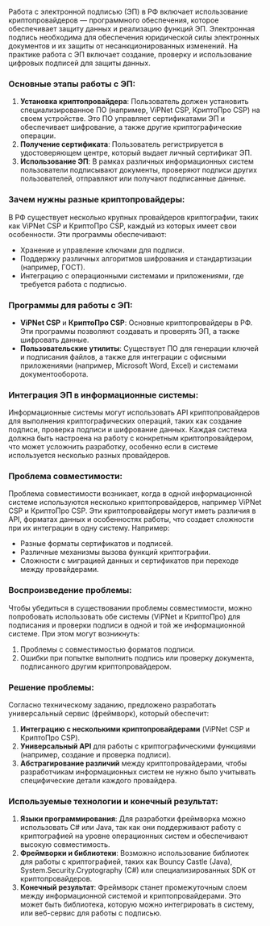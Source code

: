 Работа с электронной подписью (ЭП) в РФ включает использование криптопровайдеров — программного обеспечения, которое обеспечивает защиту данных и реализацию функций ЭП. Электронная подпись необходима для обеспечения юридической силы электронных документов и их защиты от несанкционированных изменений. На практике работа с ЭП включает создание, проверку и использование цифровых подписей для защиты данных.

### Основные этапы работы с ЭП:
1. **Установка криптопровайдера**: Пользователь должен установить специализированное ПО (например, ViPNet CSP, КриптоПро CSP) на своем устройстве. Это ПО управляет сертификатами ЭП и обеспечивает шифрование, а также другие криптографические операции.
2. **Получение сертификата**: Пользователь регистрируется в удостоверяющем центре, который выдает личный сертификат ЭП.
3. **Использование ЭП**: В рамках различных информационных систем пользователи подписывают документы, проверяют подписи других пользователей, отправляют или получают подписанные данные.

### Зачем нужны разные криптопровайдеры:
В РФ существует несколько крупных провайдеров криптографии, таких как ViPNet CSP и КриптоПро CSP, каждый из которых имеет свои особенности. Эти программы обеспечивают:
- Хранение и управление ключами для подписи.
- Поддержку различных алгоритмов шифрования и стандартизации (например, ГОСТ).
- Интеграцию с операционными системами и приложениями, где требуется работа с подписью.

### Программы для работы с ЭП:
- **ViPNet CSP** и **КриптоПро CSP**: Основные криптопровайдеры в РФ. Эти программы позволяют создавать и проверять ЭП, а также шифровать данные.
- **Пользовательские утилиты**: Существует ПО для генерации ключей и подписания файлов, а также для интеграции с офисными приложениями (например, Microsoft Word, Excel) и системами документооборота.

### Интеграция ЭП в информационные системы:
Информационные системы могут использовать API криптопровайдеров для выполнения криптографических операций, таких как создание подписи, проверка подписи и шифрование данных. Каждая система должна быть настроена на работу с конкретным криптопровайдером, что может усложнить разработку, особенно если в системе используется несколько разных провайдеров.

### Проблема совместимости:
Проблема совместимости возникает, когда в одной информационной системе используются несколько криптопровайдеров, например ViPNet CSP и КриптоПро CSP. Эти криптопровайдеры могут иметь различия в API, форматах данных и особенностях работы, что создает сложности при их интеграции в одну систему. Например:
- Разные форматы сертификатов и подписей.
- Различные механизмы вызова функций криптографии.
- Сложности с миграцией данных и сертификатов при переходе между провайдерами.

### Воспроизведение проблемы:
Чтобы убедиться в существовании проблемы совместимости, можно попробовать использовать обе системы (ViPNet и КриптоПро) для подписания и проверки подписи в одной и той же информационной системе. При этом могут возникнуть:
1. Проблемы с совместимостью форматов подписи.
2. Ошибки при попытке выполнить подпись или проверку документа, подписанного другим криптопровайдером.

### Решение проблемы:
Согласно техническому заданию, предложено разработать универсальный сервис (фреймворк), который обеспечит:
1. **Интеграцию с несколькими криптопровайдерами** (ViPNet CSP и КриптоПро CSP).
2. **Универсальный API** для работы с криптографическими функциями (например, создание и проверка подписи).
3. **Абстрагирование различий** между криптопровайдерами, чтобы разработчикам информационных систем не нужно было учитывать специфические детали каждого провайдера.

### Используемые технологии и конечный результат:
1. **Языки программирования**: Для разработки фреймворка можно использовать C# или Java, так как они поддерживают работу с криптографией на уровне операционных систем и обеспечивают высокую совместимость.
2. **Фреймворки и библиотеки**: Возможно использование библиотек для работы с криптографией, таких как Bouncy Castle (Java), System.Security.Cryptography (C#) или специализированных SDK от криптопровайдеров.
3. **Конечный результат**: Фреймворк станет промежуточным слоем между информационной системой и криптопровайдерами. Это может быть библиотека, которую можно интегрировать в систему, или веб-сервис для работы с подписью.
